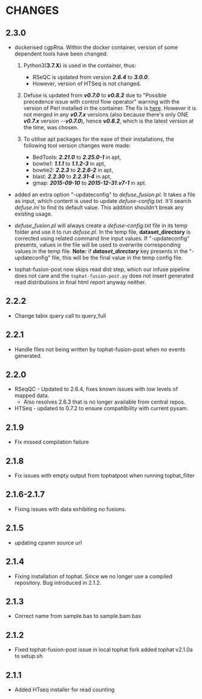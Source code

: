 # CHANGES

## 2.3.0

* dockerised cgpRna. Within the docker container, version of some dependent tools have been changed:

  1. Python3(**3.7.X**) is used in the container, thus:
     - RSeQC is updated from version ***2.6.4*** to ***3.0.0***.
     - However, version of HTSeq is not changed.

  1. Defuse is updated from ***v0.7.0*** to ***v0.8.2*** due to "Possible precedence issue with control flow operator" warning with the version of Perl installed in the container. The fix is [here](https://bitbucket.org/dranew/defuse/commits/b979855999b8106f5dc9f9e54f86935c7bf4f62f). However it is not merged in any ***v0.7.x*** versions (also because there's only ONE ***v0.7.x*** version --***v0.7.0***), hence ***v0.8.2***, which is the latest version at the time, was chosen. 

  1. To utilise apt packages for the ease of their installations, the following tool version changes were made:
     - BedTools: ***2.21.0*** to ***2.25.0-1*** in apt,
     - bowtie1: ***1.1.1*** to ***1.1.2-3*** in apt,
     - bowtie2: ***2.2.3*** to ***2.2.6-2*** in apt,
     - blast: ***2.2.30*** to ***2.2.31-4*** in apt,
     - gmap: ***2015-09-10*** to ***2015-12-31.v7-1*** in apt. 

* added an extra option "-updateconfig" to *defuse_fusion.pl*. It takes a file as input, which content is used to update *defuse-config.txt*. It'll search *defuse.ini* to find its default value. This addition shouldn't break any existing usage.

* *defuse_fusion.pl* will always create a *defuse-config.txt* file in its temp folder and use it to run *defuse.pl*. In the temp file, **dataset_directory** is corrected using related command line input values. If "-updateconfig" presents, values in the file will be used to overwrite corresponding values in the temp file. **Note:** if ***dataset_directory*** key presents in the "-updateconfig" file, this will be the final value in the temp config file.

* tophat-fusion-post now skips read dist step, which our infuse pipeline does not care and the `tophat-fusion-post.py` does not insert generated read distributions in final html report anyway neither.

## 2.2.2

* Change tabix query call to query_full

## 2.2.1

* Handle files not being written by tophat-fusion-post when no events generated.

## 2.2.0

* RSeqQC  - Updated to 2.6.4, fixes known issues with low levels of mapped data.
  * Also resolves 2.6.3 that is no longer available from central repos.
* HTSeq - updated to 0.7.2 to ensure compatilbility with current pysam.

## 2.1.9

* Fix missed compilation failure

## 2.1.8

* Fix issues with empty output from tophatpost when running tophat_filter

## 2.1.6-2.1.7

* Fixing issues with data exhibiting no fusions.

## 2.1.5

* updating cpanm source url

## 2.1.4

* Fixing installation of tophat. Since we no longer use a compiled repository. Bug introduced in 2.1.2.

## 2.1.3

* Correct name from sample.bas to sample.bam.bas

## 2.1.2

* Fixed tophat-fusion-post issue in local tophat fork added tophat v2.1.0a to setup.sh

## 2.1.1

* Added HTseq installer for read counting
